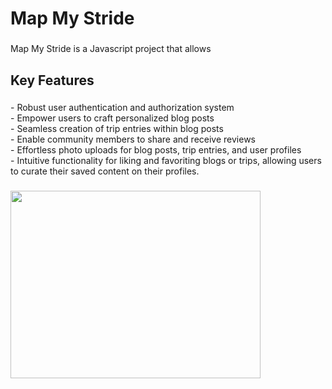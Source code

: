 
<h1 align="left">Map My Stride</h1>

###

<p align="left">Map My Stride is a Javascript project that allows</p>

###

<h2 align="left">Key Features</h2>

###

<p align="left">
  - Robust user authentication and authorization system<br>
  - Empower users to craft personalized blog posts<br>- Seamless creation of trip entries within blog posts<br>
  - Enable community members to share and receive reviews<br>
  - Effortless photo uploads for blog posts, trip entries, and user profiles<br>
  - Intuitive functionality for liking and favoriting blogs or trips, allowing users to curate their saved content on their profiles.</p>

###


<img src=".screenshot-mapmystride.png" height="300" width="400">


###
